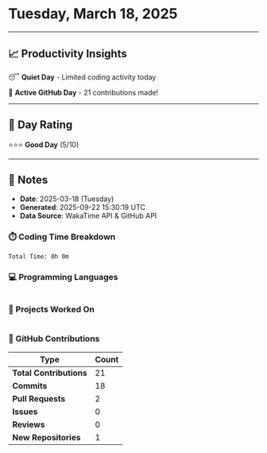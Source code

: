 # Tuesday, March 18, 2025

---

## 📈 Productivity Insights

😴 **Quiet Day** - Limited coding activity today

🚀 **Active GitHub Day** - 21 contributions made!

---

## 🎯 Day Rating

⭐⭐⭐ **Good Day** (5/10)

---

## 📝 Notes

- **Date**: 2025-03-18 (Tuesday)
- **Generated**: 2025-09-22 15:30:19 UTC
- **Data Source**: WakaTime API & GitHub API


### ⏱️ Coding Time Breakdown

```
Total Time: 0h 0m
```

### 💻 Programming Languages

```
```

### 📂 Projects Worked On

```
```


### 🐙 GitHub Contributions

| Type | Count |
|------|-------|
| **Total Contributions** | 21 |
| **Commits** | 18 |
| **Pull Requests** | 2 |
| **Issues** | 0 |
| **Reviews** | 0 |
| **New Repositories** | 1 |

